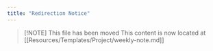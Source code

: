 ```yaml
---
title: "Redirection Notice"
---
```


> [\!NOTE] This file has been moved
> This content is now located at [[Resources/Templates/Project/weekly-note.md]]

